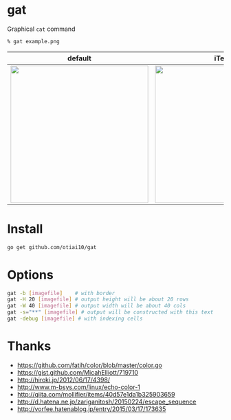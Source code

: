 gat
===========

Graphical `cat` command

```sh
% gat example.png
```

| default | iTerm | Sixel |
|:-------:|:------:|:------:|
| <img width="320px" src="https://cloud.githubusercontent.com/assets/931554/11317166/b0b4a2ce-9066-11e5-8341-d536b22b656a.png"> | <img width="320px" src="https://user-images.githubusercontent.com/931554/44513376-26ed8280-a6f8-11e8-83df-f1f877228189.png"> | supported but no image |

# Install

```sh
go get github.com/otiai10/gat
```

# Options

```sh
gat -b [imagefile]    # with border
gat -H 20 [imagefile] # output height will be about 20 rows
gat -W 40 [imagefile] # output width will be about 40 cols
gat -s="**" [imagefile] # output will be constructed with this text
gat -debug [imagefile] # with indexing cells
```

# Thanks

- https://github.com/fatih/color/blob/master/color.go
- https://gist.github.com/MicahElliott/719710
- http://hiroki.jp/2012/06/17/4398/
- http://www.m-bsys.com/linux/echo-color-1
- http://qiita.com/mollifier/items/40d57e1da1b325903659
- http://d.hatena.ne.jp/zariganitosh/20150224/escape_sequence
- http://vorfee.hatenablog.jp/entry/2015/03/17/173635
